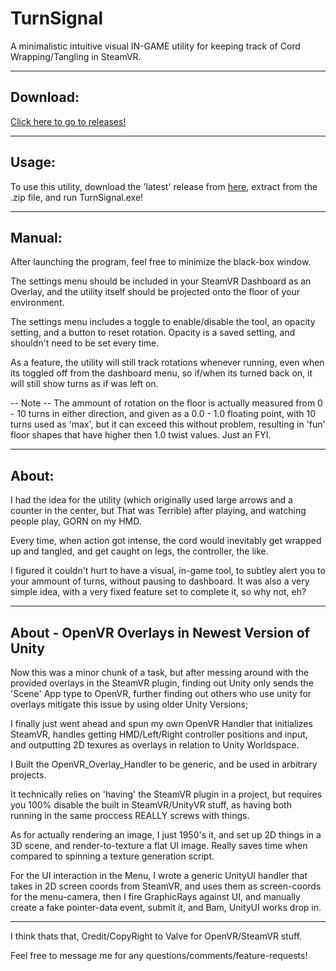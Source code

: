 TurnSignal
=
A minimalistic intuitive visual IN-GAME utility for keeping track of Cord Wrapping/Tangling in SteamVR.

---
## Download:

[Click here to go to releases!](https://github.com/benotter/TurnSignal/releases)

---

## Usage:
To use this utility, download the 'latest' release from [here](https://github.com/benotter/TurnSignal/releases), extract from the .zip file, and run TurnSignal.exe!

---
## Manual:

After launching the program, feel free to minimize the black-box window.

The settings menu should be included in your SteamVR Dashboard as an Overlay, and the utility itself should be projected onto the floor of your environment.

The settings menu includes a toggle to enable/disable the tool, an opacity setting, and a button to reset rotation. Opacity is a saved setting, and shouldn't need to be set every time.

As a feature, the utility will still track rotations whenever running, even when its toggled off from the dashboard menu, so if/when its turned back on, it will still show turns as if was left on.

-- Note -- The ammount of rotation on the floor is actually measured from 0 - 10 turns in either direction, and given as a 0.0 - 1.0 floating point, with 10 turns used as 'max', but it can exceed this without problem, resulting in 'fun' floor shapes that have higher then 1.0 twist values. Just an FYI.

---
## About:

I had the idea for the utility (which originally used large arrows and a counter in the center, but That was Terrible) after playing, and watching people play, GORN on my HMD. 

Every time, when action got intense, the cord would inevitably get wrapped up and tangled, and get caught on legs, the controller, the like.

I figured it couldn't hurt to have a visual, in-game tool, to subtley alert you to your ammount of turns, without pausing to dashboard. It was also a very simple idea, with a very fixed feature set to complete it, so why not, eh?

---
## About - OpenVR Overlays in Newest Version of Unity

Now this was a minor chunk of a task, but after messing around with the provided overlays in the SteamVR plugin, finding out Unity only sends the 'Scene' App type to OpenVR, further finding out others who use unity for overlays mitigate this issue by using older Unity Versions;

I finally just went ahead and spun my own OpenVR Handler that initializes SteamVR, handles getting HMD/Left/Right controller positions and input, and outputting 2D texures as overlays in relation to Unity Worldspace.

I Built the OpenVR_Overlay_Handler to be generic, and be used in arbitrary projects.

It technically relies on 'having' the SteamVR plugin in a project, but requires you 100% disable the built in SteamVR/UnityVR stuff, as having both running in the same proccess REALLY screws with things.

As for actually rendering an image, I just 1950's it, and set up 2D things in a 3D scene, and render-to-texture a flat UI image. Really saves time when compared to spinning a texture generation script.

For the UI interaction in the Menu, I wrote a generic UnityUI handler that takes in 2D screen coords from SteamVR, and uses them as screen-coords for the menu-camera, then I fire GraphicRays against UI, and manually create a fake pointer-data event, submit it, and Bam, UnityUI works drop in.

---

I think thats that, Credit/CopyRight to Valve for OpenVR/SteamVR stuff.

Feel free to message me for any questions/comments/feature-requests!